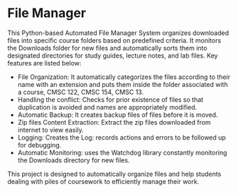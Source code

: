 # File Manager
 This Python-based Automated File Manager System organizes downloaded files into specific course folders based on predefined criteria. It monitors the Downloads folder for new files and automatically sorts them into designated directories for study guides, lecture notes, and lab files.
Key features are listed below:

+ File Organization: It automatically categorizes the files according to their name with an extension and puts them inside the folder associated with a course, CMSC 122, CMSC 154, CMSC 13.
+ Handling the conflict: Checks for prior existence of files so that duplication is avoided and names are appropriately modified.
+ Automatic Backup: It creates backup files of files before it is moved.
+ Zip files Content Extraction: Extract the zip files downloaded from internet to view easily.
+ Logging: Creates the Log: records actions and errors to be followed up for debugging.
+ Automatic Monitoring: uses the Watchdog library constantly monitoring the Downloads directory for new files.
  
This project is designed to automatically organize files and help students dealing with piles of coursework to efficiently manage their work.
